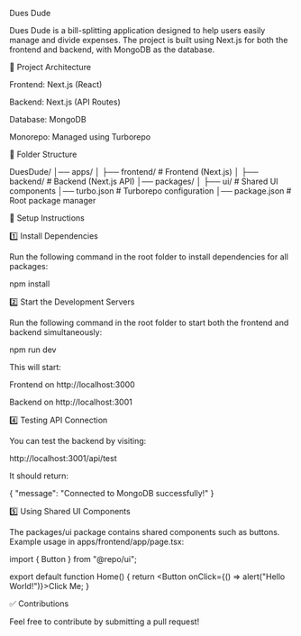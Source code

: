 Dues Dude

Dues Dude is a bill-splitting application designed to help users easily manage and divide expenses. The project is built using Next.js for both the frontend and backend, with MongoDB as the database.

🚀 Project Architecture

Frontend: Next.js (React)

Backend: Next.js (API Routes)

Database: MongoDB

Monorepo: Managed using Turborepo

📂 Folder Structure

DuesDude/
│── apps/
│   ├── frontend/   # Frontend (Next.js)
│   ├── backend/    # Backend (Next.js API)
│── packages/
│   ├── ui/         # Shared UI components
│── turbo.json      # Turborepo configuration
│── package.json    # Root package manager

🔧 Setup Instructions

1️⃣ Install Dependencies

Run the following command in the root folder to install dependencies for all packages:

npm install

2️⃣ Start the Development Servers

Run the following command in the root folder to start both the frontend and backend simultaneously:

npm run dev

This will start:

Frontend on http://localhost:3000

Backend on http://localhost:3001

4️⃣ Testing API Connection

You can test the backend by visiting:

http://localhost:3001/api/test

It should return:

{ "message": "Connected to MongoDB successfully!" }

5️⃣ Using Shared UI Components

The packages/ui package contains shared components such as buttons. Example usage in apps/frontend/app/page.tsx:

import { Button } from "@repo/ui";

export default function Home() {
  return <Button onClick={() => alert("Hello World!")}>Click Me</Button>;
}

✅ Contributions

Feel free to contribute by submitting a pull request!